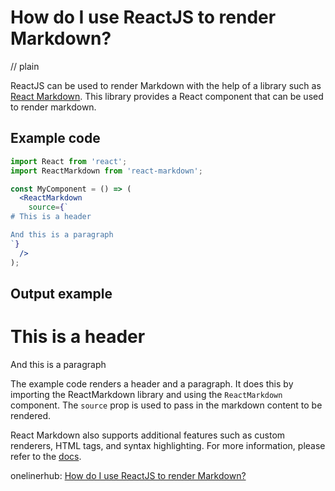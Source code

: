 # How do I use ReactJS to render Markdown?
// plain

ReactJS can be used to render Markdown with the help of a library such as [React Markdown](https://github.com/rexxars/react-markdown). This library provides a React component that can be used to render markdown.

## Example code

```jsx
import React from 'react';
import ReactMarkdown from 'react-markdown';

const MyComponent = () => (
  <ReactMarkdown
    source={`
# This is a header

And this is a paragraph
`}
  />
);
```

## Output example


# This is a header

And this is a paragraph

The example code renders a header and a paragraph. It does this by importing the ReactMarkdown library and using the `ReactMarkdown` component. The `source` prop is used to pass in the markdown content to be rendered.

React Markdown also supports additional features such as custom renderers, HTML tags, and syntax highlighting. For more information, please refer to the [docs](https://github.com/rexxars/react-markdown/blob/master/README.md).

onelinerhub: [How do I use ReactJS to render Markdown?](https://onelinerhub.com/reactjs/how-do-i-use-reactjs-to-render-markdown)